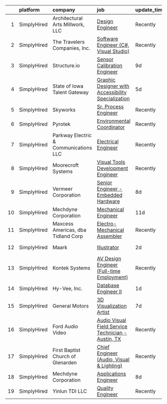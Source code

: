 

|    | platform    | company                               | job                                                                                                                                                            | update_time   | location         |
|---:|:------------|:--------------------------------------|:---------------------------------------------------------------------------------------------------------------------------------------------------------------|:--------------|:-----------------|
|  1 | SimplyHired | Architectural Arts Millwork, LLC      | [Design Engineer](https://www.simplyhired.com/job/sNrMczePWbfedrOk5cBtfVmr3rUeCruPP7bw_OtJ_L4S-UAVldnEnA?q=visual+engineer)                                    | Recently      | Des Moines, IA   |
|  2 | SimplyHired | The Travelers Companies, Inc.         | [Software Engineer (C#, Visual Studio)](https://www.simplyhired.com/job/jQ7tWOS9Vf4As_4rUy20Uz0TNwruz5T6O4ImWnQATyJxF9iMUIdbUA?q=visual+engineer)              | Recently      | Saint Paul, MN   |
|  3 | SimplyHired | Structure.io                          | [Sensor Calibration Engineer](https://www.simplyhired.com/job/fMrB9WtyD8Uz_wnaIqOjA1BL2v8nO-s67d1juzFBKpXb93d77mwCYQ?q=visual+engineer)                        | 9d            | Boulder, CO      |
|  4 | SimplyHired | State of Iowa Talent Gateway          | [Graphic Designer with Accessibility Specialization](https://www.simplyhired.com/job/vBmRBawZavh-X9ePT-iEJY4JIXWgP0Uc5sU1YMfLAqE0ZPCSD6l-Lg?q=visual+engineer) | 5d            | Des Moines, IA   |
|  5 | SimplyHired | Skyworks                              | [Sr. Process Engineer](https://www.simplyhired.com/job/lKHwwVCwGujRwIQ0Ae-8rckx670Zmh2Lg_ym1rRVJnVEmp10Q-s_BA?q=visual+engineer)                               | Recently      | Newbury Park, CA |
|  6 | SimplyHired | Pyrotek                               | [Environmental Coordinator](https://www.simplyhired.com/job/JzYqxwDcggAE3gSQkFntDxN-h6fvNV8U-OMeOqkM4RKmxkgtH2Zugg?q=visual+engineer)                          | Recently      | Sanborn, NY      |
|  7 | SimplyHired | Parkway Electric & Communications LLC | [Electrical Engineer](https://www.simplyhired.com/job/USKrkUPffAtlJQ8ie9ZRYx_3HZhBSMvg5QsoWenX0kv1iKFJrGvTnA?q=visual+engineer)                                | Recently      | Holland, MI      |
|  8 | SimplyHired | Moorecroft Systems                    | [Visual Tools Development Engineer](https://www.simplyhired.com/job/r7dF0i8GkmIbk8YargSJhR7PWufY4SYzMAtpN78Nc5uIQ1aSM_OJDQ?q=visual+engineer)                  | Recently      | Remote           |
|  9 | SimplyHired | Vermeer Corporation                   | [Senior Engineer - Embedded Hardware](https://www.simplyhired.com/job/zhZ4_VXlGSZvPdRAdPWx0EnjUdpTOyaCf0OvNpIc2F4Pj0JlA80eFA?q=visual+engineer)                | 8d            | Pella, IA        |
| 10 | SimplyHired | Mechdyne Corporation                  | [Mechanical Engineer](https://www.simplyhired.com/job/NFnN4LFxasIHpIxRm0kPNV_BivCU9RKHmCbZ0CEBDkwi5OqY_GJc4g?q=visual+engineer)                                | 11d           | Marshalltown, IA |
| 11 | SimplyHired | Maxcess Americas, dba Tidland Corp    | [Electro-Mechanical Assembler](https://www.simplyhired.com/job/TBAUKTFuVt3lI7pkWimEgW6xO0-kHjM1ce1nXd2rDwQPme6m-kXU5Q?q=visual+engineer)                       | Recently      | Camas, WA        |
| 12 | SimplyHired | Maark                                 | [Illustrator](https://www.simplyhired.com/job/gtwqHpqpI1ICKwwVTnw9C1NPtC1rpS1VWJgOilVd9my0RNm4eJOD4w?q=visual+engineer)                                        | 2d            | Charlestown, MA  |
| 13 | SimplyHired | Kontek Systems                        | [AV Design Engineer (Full-time Employment)](https://www.simplyhired.com/job/0vonORRrQ8F_-OnaP7FruNFTpTHWqsYacgBsioJq-IiAPbYZ2PXX0Q?q=visual+engineer)          | Recently      | Durham, NC       |
| 14 | SimplyHired | Hy-Vee, Inc.                          | [Database Engineer II](https://www.simplyhired.com/job/oGVK_B8cLIcJHGWoZuURpW22cyTaaJhfgmg9e8vwfuhBgrGWCi5t6A?q=visual+engineer)                               | 1d            | Grimes, IA       |
| 15 | SimplyHired | General Motors                        | [3D Visualization Artist](https://www.simplyhired.com/job/RR725UZvaj7RkDl6y6HCVTQd9d2-69SsMVGlMX385APdwuuCJjXJ8w?q=visual+engineer)                            | 7d            | Remote           |
| 16 | SimplyHired | Ford Audio Video                      | [Audio Visual Field Service Technician - Austin, TX](https://www.simplyhired.com/job/wmXYB7Fjzo8_S6Ck58LFfD60fuwO8uB4gQu8OT7t2w0lcu7oLIcwGA?q=visual+engineer) | Recently      | Austin, TX       |
| 17 | SimplyHired | First Baptist Church of Glenarden     | [Chief Engineer (Audio, Visual & Lighting)](https://www.simplyhired.com/job/uNs7mgM183vKQqDtD1y2PnpPjf3ics5nvEetX8td-vyhV7i-cPSXTg?q=visual+engineer)          | Recently      | Landover, MD     |
| 18 | SimplyHired | Mechdyne Corporation                  | [Applications Engineer](https://www.simplyhired.com/job/wAcYG0NcHzhyfCIsZXBntM-rS5xS1b4a5Z4_psn1F1kGNiDyfrU0IA?q=visual+engineer)                              | 8d            | Marshalltown, IA |
| 19 | SimplyHired | Yinlun TDI LLC                        | [Quality Engineer](https://www.simplyhired.com/job/QSDOTqonlPSP8a911-9JJ065GTyAP3vtvUnQKREvFmhOaq2afCGZvA?q=visual+engineer)                                   | Recently      | Peoria, IL       |